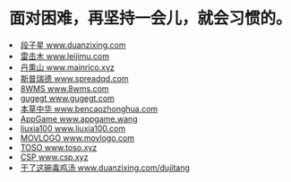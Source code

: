 # 面对困难，再坚持一会儿，就会习惯的。

<li><a href="https://www.duanzixing.com/" title="段子星" target="_blank">段子星 www.duanzixing.com</a></li>
<li><a href="https://www.leijimu.com/" title="雷击木">雷击木 www.leijimu.com</a></li>
<li><a href="https://www.mainrico.xyz/" title="丹熏山">丹熏山 www.mainrico.xyz</a></li>
<li><a href="https://www.spreadqd.com/" title="斯普瑞德" target="_blank">斯普瑞德 www.spreadqd.com</a></li>
<li><a href="https://www.8wms.com/" title="8WMS" target="_blank">8WMS www.8wms.com</a></li>
<li><a href="https://www.gugegt.com/" title="gugegt" target="_blank">gugegt www.gugegt.com</a></li>
<li><a href="https://www.bencaozhonghua.com/" title="本草中华" target="_blank">本草中华 www.bencaozhonghua.com</a></li>
<li><a href="https://appgame.wang/" title="AppGame" target="_blank">AppGame www.appgame.wang</a></li>
<li><a href="https://www.liuxia100.com/" title="liuxia100" target="_blank">liuxia100 www.liuxia100.com</a></li>
<li><a href="https://www.movlogo.com/" title="电影公司标志" target="_blank">MOVLOGO www.movlogo.com</a></li>
<li><a href="https://www.toso.xyz/" title="toso" target="_blank">TOSO www.toso.xyz</a></li>
<li><a href="https://www.csp.xyz/" title="CSP" target="_blank">CSP www.csp.xyz</a></li>
<li><a href="https://www.duanzixing.com/dujitang" title="干了这碗毒鸡汤" target="_blank">干了这碗毒鸡汤 www.duanzixing.com/dujitang</a></li>
